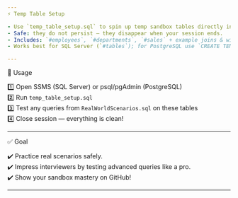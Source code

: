 ```yaml
---
⚡ Temp Table Setup

- Use `temp_table_setup.sql` to spin up temp sandbox tables directly in your company’s DB.
- Safe: they do not persist — they disappear when your session ends.
- Includes: `#employees`, `#departments`, `#sales` + example joins & window functions.
- Works best for SQL Server (`#tables`); for PostgreSQL use `CREATE TEMP TABLE`.

---
```


🔑 Usage

1️⃣ Open SSMS (SQL Server) or psql/pgAdmin (PostgreSQL)  
2️⃣ Run `temp_table_setup.sql`  
3️⃣ Test any queries from `RealWorldScenarios.sql` on these tables  
4️⃣ Close session — everything is clean!

---

✅ Goal

✔️ Practice real scenarios safely.  
✔️ Impress interviewers by testing advanced queries like a pro.  
✔️ Show your sandbox mastery on GitHub!

---

